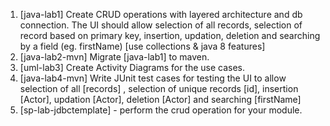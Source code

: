1. [java-lab1] Create CRUD operations with layered architecture and db connection.
   The UI should allow selection of all records, selection of record based on primary key, insertion, updation, deletion and searching by a field (eg. firstName)
   [use collections & java 8 features]
2. [java-lab2-mvn] Migrate [java-lab1] to maven.
3. [uml-lab3] Create Activity Diagrams for the use cases.
4. [java-lab4-mvn] Write JUnit test cases for testing the UI to allow selection of all [records<Actors>] , selection of unique records [id<ActorId>], insertion [Actor], updation [Actor], deletion [Actor] and searching [firstName]
5. [sp-lab-jdbctemplate] - perform the crud operation for your module.
